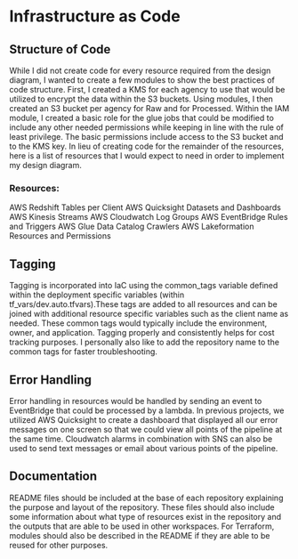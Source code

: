 # Infrastructure as Code
## Structure of Code
While I did not create code for every resource required from the design diagram, I wanted to create a few modules to show the best practices of code structure. First, I created a KMS for each agency to use that would be utilized to encrypt the data within the S3 buckets. Using modules, I then created an S3 bucket per agency for Raw and for Processed. Within the IAM module, I created a basic role for the glue jobs that could be modified to include any other needed permissions while keeping in line with the rule of least privilege. The basic permissions include access to the S3 bucket and to the KMS key. In lieu of creating code for the remainder of the resources, here is a list of resources that I would expect to need in order to implement my design diagram.

### Resources: 
AWS Redshift Tables per Client
AWS Quicksight Datasets and Dashboards
AWS Kinesis Streams
AWS Cloudwatch Log Groups
AWS EventBridge Rules and Triggers
AWS Glue Data Catalog Crawlers
AWS Lakeformation Resources and Permissions

## Tagging
Tagging is incorporated into IaC using the common_tags variable defined within the deployment specific variables (within tf_vars/dev.auto.tfvars).These tags are added to all resources and can be joined with additional resource specific variables such as the client name as needed. These common tags would typically include the environment, owner, and application. Tagging properly and consistently helps for cost tracking purposes. I personally also like to add the repository name to the common tags for faster troubleshooting.

## Error Handling
Error handling in resources would be handled by sending an event to EventBridge that could be processed by a lambda. In previous projects, we utilized AWS Quicksight to create a dashboard that displayed all our error messages on one screen so that we could view all points of the pipeline at the same time. Cloudwatch alarms in combination with SNS can also be used to send text messages or email about various points of the pipeline.

## Documentation
README files should be included at the base of each repository explaining the purpose and layout of the repository. These files should also include some information about what type of resources exist in the repository and the outputs that are able to be used in other workspaces. For Terraform, modules should also be described in the README if they are able to be reused for other purposes.
